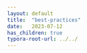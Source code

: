 ```yaml
---
layout: default
title:  "best-practices"
date:   2023-07-12
has_children: true
typora-root-url: ../../
---
```

